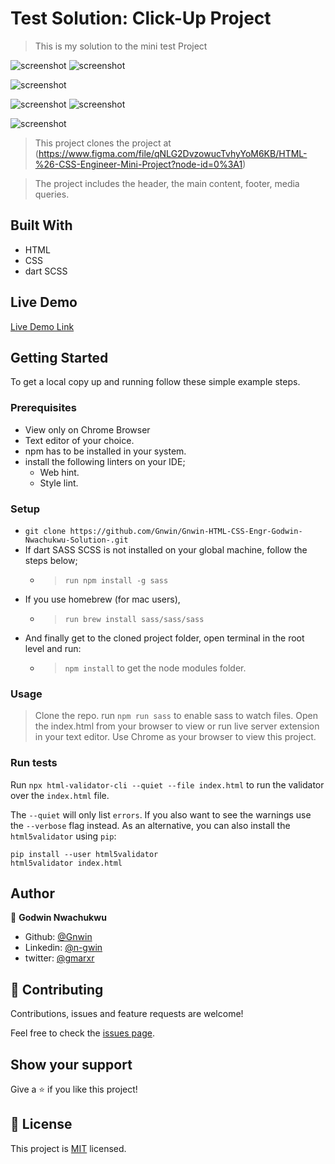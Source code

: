 
# Test Solution: Click-Up Project

> This is my solution to the mini test Project

![screenshot](https://raw.githubusercontent.com/Gnwin/Gnwin-HTML-CSS-Engr-Godwin-Nwachukwu-Solution-/solution/assets/images/Screenshot%20from%202020-12-30%2015-49-09.png) ![screenshot](https://raw.githubusercontent.com/Gnwin/Gnwin-HTML-CSS-Engr-Godwin-Nwachukwu-Solution-/solution/assets/images/Screenshot%20from%202020-12-30%2016-01-38.png)

![screenshot](https://raw.githubusercontent.com/Gnwin/Gnwin-HTML-CSS-Engr-Godwin-Nwachukwu-Solution-/solution/assets/images/Screenshot%20from%202020-12-30%2015-47-07.png)

![screenshot](https://raw.githubusercontent.com/Gnwin/Gnwin-HTML-CSS-Engr-Godwin-Nwachukwu-Solution-/solution/assets/images/Screenshot%20from%202020-12-30%2015-50-15.png) ![screenshot](https://raw.githubusercontent.com/Gnwin/Gnwin-HTML-CSS-Engr-Godwin-Nwachukwu-Solution-/solution/assets/images/Screenshot%20from%202020-12-30%2015-52-36.png)

![screenshot](https://raw.githubusercontent.com/Gnwin/Gnwin-HTML-CSS-Engr-Godwin-Nwachukwu-Solution-/solution/assets/images/Screenshot%20from%202020-12-30%2015-54-28.png)


> This project clones the project at (https://www.figma.com/file/qNLG2DvzowucTvhyYoM6KB/HTML-%26-CSS-Engineer-Mini-Project?node-id=0%3A1)

> The project includes the header, the main content, footer, media queries.

## Built With

- HTML
- CSS
- dart SCSS

## Live Demo

[Live Demo Link](https://raw.githack.com/Gnwin/Gnwin-HTML-CSS-Engr-Godwin-Nwachukwu-Solution-/solution/index.html)

## Getting Started

To get a local copy up and running follow these simple example steps.

### Prerequisites

- View only on Chrome Browser
- Text editor of your choice.
- npm has to be installed in your system.
- install the following linters on your IDE;
  - Web hint.
  - Style lint.

### Setup

- `git clone https://github.com/Gnwin/Gnwin-HTML-CSS-Engr-Godwin-Nwachukwu-Solution-.git`
- If dart SASS SCSS is not installed on your global machine, follow the steps below;
	- > `run npm install -g sass`
- If you use homebrew (for mac users),
	- > `run brew install sass/sass/sass`
- And finally get to the cloned project folder, open terminal in the root level and run:
	- > `npm install` to get the node modules folder.

### Usage

> Clone the repo.
> run `npm run sass` to enable sass to watch files.
> Open the index.html from your browser to view or run live server extension in your text editor.
> Use Chrome as your browser to view this project.

### Run tests

Run `npx html-validator-cli --quiet --file index.html` to run the validator over the `index.html` file.

The `--quiet` will only list `errors`. If you also want to see the warnings use the `--verbose` flag instead.
As an alternative, you can also install the `html5validator` using `pip`:

```
pip install --user html5validator
html5validator index.html
```

## Author

👤 **Godwin Nwachukwu**

- Github: [@Gnwin](https://github.com/Gnwin)
- Linkedin: [@n-gwin](https://www.linkedin.com/in/n-gwin/)
- twitter: [@gmarxr](https://www.twitter.com/gmarxr)


## 🤝 Contributing

Contributions, issues and feature requests are welcome!

Feel free to check the [issues page](https://github.com/Gnwin/Gnwin-HTML-CSS-Engr-Godwin-Nwachukwu-Solution-/issues).

## Show your support

Give a ⭐️ if you like this project!

## 📝 License

This project is [MIT](https://www.mit.edu/~amini/LICENSE.md) licensed.


